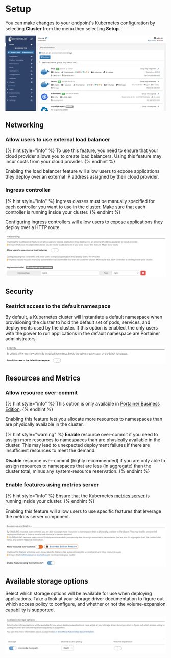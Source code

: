 # Setup

You can make changes to your endpoint's Kubernetes configuration by selecting **Cluster** from the menu then selecting **Setup**.

![](../../../.gitbook/assets/2.9-cluster-setup-1.gif)

## Networking

### Allow users to use external load balancer

{% hint style="info" %}
To use this feature, you need to ensure that your cloud provider allows you to create load balancers. Using this feature may incur costs from your cloud provider.
{% endhint %}

Enabling the load balancer feature will allow users to expose applications they deploy over an external IP address assigned by their cloud provider.

### Ingress controller

{% hint style="info" %}
Ingress classes must be manually specified for each controller you want to use in the cluster. Make sure that each controller is running inside your cluster.
{% endhint %}

Configuring ingress controllers will allow users to expose applications they deploy over a HTTP route.

![](../../../.gitbook/assets/cluster-setup-2.png)

## Security

### Restrict access to the default namespace

By default, a Kubernetes cluster will instantiate a default namespace when provisioning the cluster to hold the default set of pods, services, and deployments used by the cluster. If this option is enabled, the only users with the power to run applications in the default namespace are Portainer administrators.

![](../../../.gitbook/assets/2.9-k8s-cluster-setup-3.png)

## Resources and Metrics

### Allow resource over-commit

{% hint style="info" %}
This option is only available in [Portainer Business Edition](https://www.portainer.io/business-upsell?from=k8s-setup-default).
{% endhint %}

Enabling this feature lets you allocate more resources to namespaces than are physically available in the cluster.

{% hint style="warning" %}
 **Enable** resource over-commit if you need to assign more resources to namespaces than are physically available in the cluster. This may lead to unexpected deployment failures if there are insufficient resources to meet the demand.

**Disable** resource over-commit (highly recommended) if you are only able to assign resources to namespaces that are less (in aggregate) than the cluster total, minus any system-resource reservation.
{% endhint %}

### Enable features using metrics server

{% hint style="info" %}
 Ensure that the Kubernetes [metrics server](https://kubernetes.io/docs/tasks/debug-application-cluster/resource-metrics-pipeline/#metrics-server) is running inside your cluster.
{% endhint %}

Enabling this feature will allow users to use specific features that leverage the metrics server component.

![](../../../.gitbook/assets/2.9.1-cluster-setup-4.png)

## Available storage options

Select which storage options will be available for use when deploying applications. Take a look at your storage driver documentation to figure out which access policy to configure, and whether or not the volume-expansion capability is supported.

![](../../../.gitbook/assets/cluster-setup-5.png)
